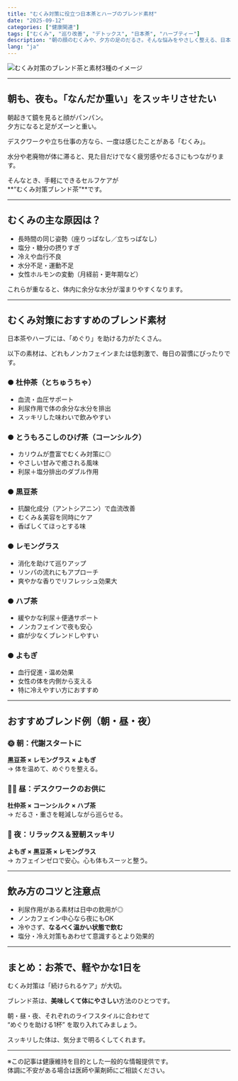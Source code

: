 ```yaml
---
title: "むくみ対策に役立つ日本茶とハーブのブレンド素材"
date: "2025-09-12"
categories: ["健康関連"]
tags: ["むくみ", "巡り改善", "デトックス", "日本茶", "ハーブティー"]
description: "朝の顔のむくみや、夕方の足のだるさ。そんな悩みをやさしく整える、日本茶とハーブのブレンド素材をご紹介します。"
lang: "ja"
---
```


<!-- 
🧠【この画像プロンプトの意図（ユーザー向けメモ）】
むくみ・デトックスをテーマにした日本茶×ハーブティーの雰囲気を、視覚的に優しく伝えるため。
素材例（黒豆、とうもろこしのひげ、レモングラス）を盛り込み、温かみとナチュラル感のある癒し系イラストに。

📷 プロンプト：
A digital illustration of a relaxing Japanese tea setup for anti-bloating and detox, featuring herbal ingredients like corn silk, black soybeans, and lemongrass, with soft natural lighting and a clean, minimal background. Suitable for a wellness blog.
-->

![むくみ対策のブレンド茶と素材3種のイメージ](/blog/2025-09-12-antibloating-tea.jpg)


---

## 朝も、夜も。「なんだか重い」をスッキリさせたい

朝起きて鏡を見ると顔がパンパン。  
夕方になると足がズーンと重い。

デスクワークや立ち仕事の方なら、一度は感じたことがある「むくみ」。

水分や老廃物が体に滞ると、見た目だけでなく疲労感やだるさにもつながります。

そんなとき、手軽にできるセルフケアが  
**“むくみ対策ブレンド茶”**です。

---

## むくみの主な原因は？

- 長時間の同じ姿勢（座りっぱなし／立ちっぱなし）  
- 塩分・糖分の摂りすぎ  
- 冷えや血行不良  
- 水分不足・運動不足  
- 女性ホルモンの変動（月経前・更年期など）

これらが重なると、体内に余分な水分が溜まりやすくなります。

---

## むくみ対策におすすめのブレンド素材

日本茶やハーブには、「めぐり」を助ける力がたくさん。

以下の素材は、どれもノンカフェインまたは低刺激で、毎日の習慣にぴったりです。

### ● 杜仲茶（とちゅうちゃ）

- 血流・血圧サポート  
- 利尿作用で体の余分な水分を排出  
- スッキリした味わいで飲みやすい

### ● とうもろこしのひげ茶（コーンシルク）

- カリウムが豊富でむくみ対策に◎  
- やさしい甘みで癒される風味  
- 利尿＋塩分排出のダブル作用

### ● 黒豆茶

- 抗酸化成分（アントシアニン）で血流改善  
- むくみ＆美容を同時にケア  
- 香ばしくてほっとする味

### ● レモングラス

- 消化を助けて巡りアップ  
- リンパの流れにもアプローチ  
- 爽やかな香りでリフレッシュ効果大

### ● ハブ茶

- 緩やかな利尿＋便通サポート  
- ノンカフェインで夜も安心  
- 癖が少なくブレンドしやすい

### ● よもぎ

- 血行促進・温め効果  
- 女性の体を内側から支える  
- 特に冷えやすい方におすすめ

---

## おすすめブレンド例（朝・昼・夜）

### 🌞 朝：代謝スタートに

**黒豆茶 × レモングラス × よもぎ**  
→ 体を温めて、めぐりを整える。

### 🧘‍♀️ 昼：デスクワークのお供に

**杜仲茶 × コーンシルク × ハブ茶**  
→ だるさ・重さを軽減しながら巡らせる。

### 🌙 夜：リラックス＆翌朝スッキリ

**よもぎ × 黒豆茶 × レモングラス**  
→ カフェインゼロで安心。心も体もスーッと整う。

---

## 飲み方のコツと注意点

- 利尿作用がある素材は日中の飲用が◎  
- ノンカフェイン中心なら夜にもOK  
- 冷やさず、**なるべく温かい状態で飲む**  
- 塩分・冷え対策もあわせて意識するとより効果的

---

## まとめ：お茶で、軽やかな1日を

むくみ対策は「続けられるケア」が大切。

ブレンド茶は、**美味しくて体にやさしい**方法のひとつです。

朝・昼・夜、それぞれのライフスタイルに合わせて  
“めぐりを助ける1杯” を取り入れてみましょう。

スッキリした体は、気分まで明るくしてくれます。

---

※この記事は健康維持を目的とした一般的な情報提供です。  
体調に不安がある場合は医師や薬剤師にご相談ください。
